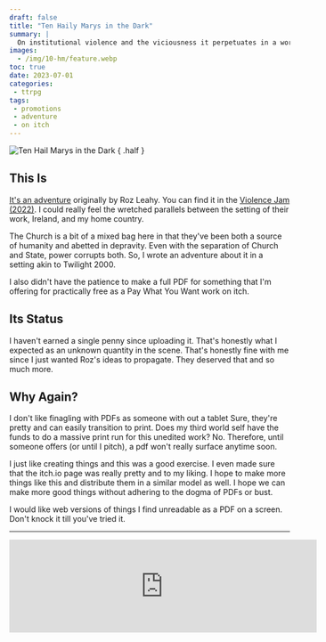 ```yaml
---
draft: false
title: "Ten Haily Marys in the Dark"
summary: |
  On institutional violence and the viciousness it perpetuates in a world beyond healing. It's also something I made and distributed without PDFs.
images:
  - /img/10-hm/feature.webp
toc: true
date: 2023-07-01
categories:
 - ttrpg
tags:
 - promotions
 - adventure
 - on itch
---
```


![Ten Hail Marys in the Dark](/img/10-hm/hero.webp)
{ .half }

## This Is

[It's an adventure](https://san-tagoy.itch.io/ten-hail-marys-in-the-dark) originally by Roz Leahy. You can find it in the [Violence Jam (2022)](https://magical-banquet-club.itch.io/violence-jam-fuck-war). I could really feel the wretched parallels between the setting of their work, Ireland, and my home country.

The Church is a bit of a mixed bag here in that they've been both a source of humanity and abetted in depravity. Even with the separation of Church and State, power corrupts both. So, I wrote an adventure about it in a setting akin to Twilight 2000.

I also didn't have the patience to make a full PDF for something that I'm offering for practically free as a Pay What You Want work on itch.

## Its Status

I haven't earned a single penny since uploading it. That's honestly what I expected as an unknown quantity in the scene. That's honestly fine with me since I just wanted Roz's ideas to propagate. They deserved that and so much more.

## Why Again?

I don't like finagling with PDFs as someone with out a tablet Sure, they're pretty and can easily transition to print. Does my third world self have the funds to do a massive print run for this unedited work? No. Therefore, until someone offers (or until I pitch), a pdf won't really surface anytime soon.

I just like creating things and this was a good exercise. I even made sure that the itch.io page was really pretty and to my liking. I hope to make more things like this and distribute them in a similar model as well. I hope we can make more good things without adhering to the dogma of PDFs or bust.

I would like web versions of things I find unreadable as a PDF on a screen. Don't knock it till you've tried it.

---

<iframe class='itch-frame' src="https://itch.io/embed/2108998?linkback=true&amp;bg_color=ebce2e&amp;fg_color=12011d&amp;link_color=4e000d&amp;border_color=cfc174" width="552" height="167" frameborder="0"><a href="https://san-tagoy.itch.io/ten-hail-marys-in-the-dark">Ten Hail Marys in the Dark by san_tagoy</a></iframe>

